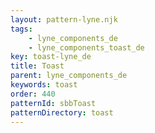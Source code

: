 ```yaml
---
layout: pattern-lyne.njk
tags: 
    - lyne_components_de
    - lyne_components_toast_de
key: toast-lyne_de
title: Toast
parent: lyne_components_de
keywords: toast
order: 440
patternId: sbbToast
patternDirectory: toast
---
```

